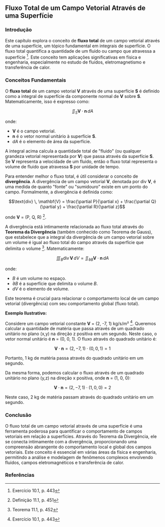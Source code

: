 ## Fluxo Total de um Campo Vetorial Através de uma Superfície

### Introdução
Este capítulo explora o conceito de **fluxo total** de um campo vetorial através de uma superfície, um tópico fundamental em integrais de superfície. O fluxo total quantifica a quantidade de um fluido ou campo que atravessa a superfície [^1]. Este conceito tem aplicações significativas em física e engenharia, especialmente no estudo de fluidos, eletromagnetismo e transferência de calor.

### Conceitos Fundamentais

O **fluxo total** de um campo vetorial **V** através de uma superfície **S** é definido como a integral de superfície da componente normal de **V** sobre **S**. Matematicamente, isso é expresso como:

$$\iint_S \mathbf{V} \cdot \mathbf{n} \, dA$$

onde:
- **V** é o campo vetorial.
- **n** é o vetor normal unitário à superfície **S**.
- *dA* é o elemento de área da superfície.

A integral acima calcula a quantidade total de "fluido" (ou qualquer grandeza vetorial representada por **V**) que passa através da superfície **S**. Se **V** representa a velocidade de um fluido, então o fluxo total representa o volume de fluido que atravessa **S** por unidade de tempo.

Para entender melhor o fluxo total, é útil considerar o conceito de **divergência**. A divergência de um campo vetorial **V**, denotada por div **V**, é uma medida de quanto "fonte" ou "sumidouro" existe em um ponto do campo. Formalmente, a divergência é definida como:

$$\text{div} \, \mathbf{V} = \frac{\partial P}{\partial x} + \frac{\partial Q}{\partial y} + \frac{\partial R}{\partial z}$$

onde **V** = (P, Q, R) [^451].

A divergência está intimamente relacionada ao fluxo total através do **Teorema da Divergência** (também conhecido como Teorema de Gauss), que estabelece que a integral da divergência de um campo vetorial sobre um volume é igual ao fluxo total do campo através da superfície que delimita o volume [^452]. Matematicamente:

$$\iiint_B \text{div} \, \mathbf{V} \, dV = \iint_{\partial B} \mathbf{V} \cdot \mathbf{n} \, dA$$

onde:
- *B* é um volume no espaço.
- $\partial B$ é a superfície que delimita o volume *B*.
- *dV* é o elemento de volume.

Este teorema é crucial para relacionar o comportamento local de um campo vetorial (divergência) com seu comportamento global (fluxo total).

**Exemplo Ilustrativo:**

Considere um campo vetorial constante **V** = (2, -7, 1) kg/s/m² [^1]. Queremos calcular a quantidade de matéria que passa através de um quadrado unitário no plano (x,y) na direção z positiva em um segundo. Neste caso, o vetor normal unitário é **n** = (0, 0, 1). O fluxo através do quadrado unitário é:

$$ \mathbf{V} \cdot \mathbf{n} = (2, -7, 1) \cdot (0, 0, 1) = 1 $$

Portanto, 1 kg de matéria passa através do quadrado unitário em um segundo.

Da mesma forma, podemos calcular o fluxo através de um quadrado unitário no plano (y,z) na direção x positiva, onde **n** = (1, 0, 0):

$$ \mathbf{V} \cdot \mathbf{n} = (2, -7, 1) \cdot (1, 0, 0) = 2 $$

Neste caso, 2 kg de matéria passam através do quadrado unitário em um segundo.

### Conclusão

O fluxo total de um campo vetorial através de uma superfície é uma ferramenta poderosa para quantificar o comportamento de campos vetoriais em relação a superfícies. Através do Teorema da Divergência, ele se conecta intimamente com a divergência, proporcionando uma compreensão abrangente do comportamento local e global dos campos vetoriais. Este conceito é essencial em várias áreas da física e engenharia, permitindo a análise e modelagem de fenômenos complexos envolvendo fluidos, campos eletromagnéticos e transferência de calor.

### Referências
[^1]: Exercício 10.1, p. 443
[^451]: Definição 11.1, p. 451
[^452]: Teorema 11.1, p. 452
<!-- END -->